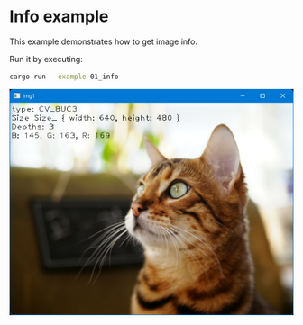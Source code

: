 # Info example

This example demonstrates how to get image info.

Run it by executing:

```bash
cargo run --example 01_info
```

![screenshot](screenshot.png)